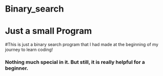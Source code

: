 # Binary_search

# Just a small Program ###
#This is just a binary search program that I had made at the beginning of my journey to learn coding!
### Nothing much special in it. But still, it is really helpful for a beginner.
